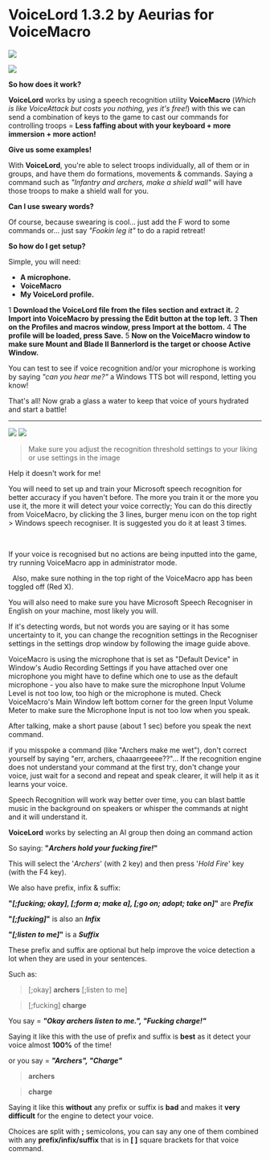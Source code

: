 # VoiceLord 1.3.2 by Aeurias for VoiceMacro

![](https://i.imgur.com/Qd7BNMq.png)

![](https://i.imgur.com/ByrmX54.png)

**So how does it work?**

**VoiceLord** works by using a speech recognition utility **VoiceMacro** (*Which is like VoiceAttack but costs you nothing, yes it's free!*) with this we can send a combination of keys to the game to cast our commands for controlling troops = **Less faffing about with your keyboard + more immersion + more action!**


**Give us some examples!**

With **VoiceLord**, you're able to select troops individually, all of them or in groups, and have them do formations, movements & commands.
Saying a command such as *"Infantry and archers, make a shield wall"* will have those troops to make a shield wall for you.


**Can I use sweary words?**

Of course, because swearing is cool... just add the F word to some commands or... just say *"Fookin leg it"* to do a rapid retreat!


**So how do I get setup?**

Simple, you will need:

+ **A microphone.**
+ **VoiceMacro**
+ **My VoiceLord profile.**

1 **Download the VoiceLord file from the files section and extract it.**
2 **Import into VoiceMacro by pressing the Edit button at the top left.**
3 **Then on the Profiles and macros window, press Import at the bottom.**
4 **The profile will be loaded, press Save.**
5 **Now on the VoiceMacro window to make sure Mount and Blade II Bannerlord is the target or choose Active Window.**

You can test to see if voice recognition and/or your microphone is working by saying *"can you hear me?"* a Windows TTS bot will respond, letting you know!

That's all! Now grab a glass a water to keep that voice of yours hydrated and start a battle!

------


![](https://i.imgur.com/xSPwsoH.png) ![](https://i.imgur.com/ChuaPkA.png) 
> Make sure you adjust the recognition threshold settings to your liking or use settings in the image

Help it doesn't work for me!

You will need to set up and train your Microsoft speech recognition for better accuracy if you haven't before. The more you train it or the more you use it, the more it will detect your voice correctly; You can do this directly from VoiceMacro, by clicking the 3 lines, burger menu icon on the top right > Windows speech recogniser. It is suggested you do it at least 3 times.

﻿


If your voice is recognised but no actions are being inputted into the game, try running VoiceMacro app in administrator mode.

﻿ ﻿﻿
Also, make sure nothing in the top right of the VoiceMacro app has been toggled off (Red X).


You will also need to make sure you have Microsoft Speech Recogniser in English on your machine, most likely you will.


If it's detecting words, but not words you are saying or it has some uncertainty to it, you can change the recognition settings in the Recogniser settings in the settings drop window by following the image guide above.


VoiceMacro is using the microphone that is set as "Default Device" in Window's Audio Recording Settings if you have attached over one microphone you might have to define which one to use as the default microphone - you also have to make sure the microphone Input Volume Level is not too low, too high or the microphone is muted. Check VoiceMacro's Main Window left bottom corner for the green Input Volume Meter to make sure the Microphone Input is not too low when you speak.

After talking, make a short pause (about 1 sec) before you speak the next command.

if you misspoke a command (like "Archers make me wet"), don't correct yourself by saying "err, archers, chaaarrgeeee??"...
If the recognition engine does not understand your command at the first try, don't change your voice, just wait for a second and repeat and speak clearer, it will help it as it learns your voice.


Speech Recognition will work way better over time, you can blast battle music in the background on speakers or whisper the commands at night and it will understand it.

**VoiceLord** works by selecting an AI group then doing an command action

So saying: **"*Archers hold your fucking fire!*"** 

This will select the '*Archers*' (with 2 key) and then press '*Hold Fire*' key (with the F4 key).

We also have prefix, infix & suffix:

**"*[;fucking; okay], [;form a; make a], [;go on; adopt; take on]*"** are ***Prefix***

**"*[;fucking]*"** is also an ***Infix***

**"*[;listen to me]*"** is a ***Suffix***
 
These prefix and suffix are optional but help improve the voice detection a lot when they are used in your sentences.

Such as:

> [;okay] **archers** [;listen to me] 

> [;fucking] **charge**

You say = ***"Okay archers listen to me.", "Fucking charge!"*** 

Saying it like this with the use of prefix and suffix is **best** as it detect your voice almost **100%** of the time!


or you say = ***"Archers", "Charge"***

> **archers**

> **charge**


Saying it like this **without** any prefix or suffix is **bad** and makes it **very difficult** for the engine to detect your voice.

Choices are split with  **;** semicolons, you can say any one of them combined with any **prefix/infix/suffix** that is in **[  ]** square brackets for that voice command.
